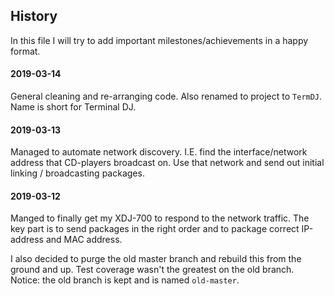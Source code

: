 ## History

In this file I will try to add important milestones/achievements in a happy format.

#### 2019-03-14
General cleaning and re-arranging code. Also renamed to project to `TermDJ`.
Name is short for Terminal DJ.

#### 2019-03-13
Managed to automate network discovery. I.E. find the interface/network address that CD-players
broadcast on. Use that network and send out initial linking / broadcasting packages.

#### 2019-03-12
Manged to finally get my XDJ-700 to respond to the network traffic.
The key part is to send packages in the right order and to package correct IP-address and MAC address.

I also decided to purge the old master branch and rebuild this from the ground and up.
Test coverage wasn't the greatest on the old branch. Notice: the old branch is kept and is named `old-master`.
